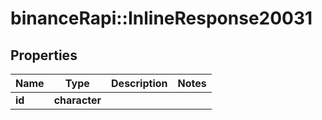 # binanceRapi::InlineResponse20031


## Properties
Name | Type | Description | Notes
------------ | ------------- | ------------- | -------------
**id** | **character** |  | 


